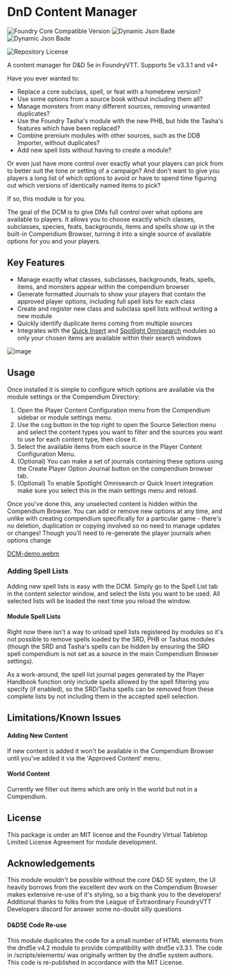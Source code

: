 # DnD Content Manager
![Foundry Core Compatible Version](https://img.shields.io/badge/dynamic/json.svg?url=https%3A%2F%2Fraw.githubusercontent.com%2Fjennis0%2Fdcm%2Fmain%2Fmodule.json&label=Foundry%20Version&query=$.compatibility.verified&colorB=orange)
![Dynamic Json Bade](https://img.shields.io/badge/dynamic/json?url=https%3A%2F%2Fraw.githubusercontent.com%2Fjennis0%2Fdcm%2Fmain%2Fmodule.json&query=$.relationships.systems%5B%3A1%5D.compatibility.minimum&label=DnD%205e%20Minimum%20Version&color=orange)
![Dynamic Json Bade](https://img.shields.io/badge/dynamic/json?url=https%3A%2F%2Fraw.githubusercontent.com%2Fjennis0%2Fdcm%2Fmain%2Fmodule.json&query=$.relationships.systems%5B%3A1%5D.compatibility.verified&label=DnD%205e%20Verified%20Version&color=orange)

![Repository License](https://img.shields.io/github/license/jennis0/dcm)

A content manager for D&amp;D 5e in FoundryVTT. Supports 5e v3.3.1 and v4+

Have you ever wanted to:
- Replace a core subclass, spell, or feat with a homebrew version?
- Use some options from a source book without including them all?
- Manage monsters from many different sources, removing unwanted duplicates?
- Use the Foundry Tasha's module with the new PHB, but hide the Tasha's features which have been replaced?
- Combine premium modules with other sources, such as the DDB Importer, without duplicates?
- Add new spell lists without having to create a module?
  
Or even just have more control over exactly what your players can pick from to better suit the tone or setting of a campaign? And don't want to give you players a long list of which options to avoid or have to spend time figuring out which versions of identically named items to pick?

If so, this module is for you.

The goal of the DCM is to give DMs full control over what options are available to players. It allows you to choose exactly which classes, subclasses, species, feats, backgrounds, items and spells show up in the built-in Compendium Browser, turning it into a single source of available options for you and your players.

## Key Features
- Manage exactly what classes, subclasses, backgrounds, feats, spells, items, and monsters appear within the compendium browser
- Generate formatted Journals to show your players that contain the approved player options, including full spell lists for each class
- Create and register new class and subclass spell lists without writing a new module
- Quickly identify duplicate items coming from multiple sources
- Integrates with the [Quick Insert](https://foundryvtt.com/packages/quick-insert) and [Spotlight Omnisearch](https://foundryvtt.com/packages/spotlight-omnisearch) modules so only your chosen items are available within their search windows

![image](https://github.com/user-attachments/assets/712473d8-6576-4130-83ae-43f100e68cf5)

## Usage
Once installed it is simple to configure which options are available via the module settings or the Compendium Directory:
1. Open the Player Content Configuration menu from the Compendium sidebar or module settings menu.
2. Use the cog button in the top right to open the Source Selection menu and select the content types you want to filter and the sources you want to use for each content type, then close it.
3. Select the available items from each source in the Player Content Configuration Menu.
4. (Optional) You can make a set of journals containing these options using the Create Player Option Journal button on the compendium browser tab.
5. (Optional) To enable Spotlight Omnisearch or Quick Insert integration make sure you select this in the main settings menu and reload.

Once you've done this, any unselected content is hidden within the Compendium Browser. You can add or remove new options at any time, and unlike with creating compendium specifically for a particular game - there's no deletion, duplication or copying involved so no need to manage updates or changes! Though you'll need to re-generate the player journals when options change

[DCM-demo.webm](https://github.com/user-attachments/assets/5599f62d-e2ae-4390-91f6-2115491de756)

### Adding Spell Lists
Adding new spell lists is easy with the DCM. Simply go to the Spell List tab in the content selector window, and select the lists you want to be used. All selected lists will be loaded the next time you reload the window.

#### Module Spell Lists
Right now there isn't a way to unload spell lists registered by modules so it's not possible to remove spells loaded by the SRD, PHB or Tashas modules (though the SRD and Tasha's spells can be hidden by ensuring the SRD spell compendium is not set as a source in the main Compendium Browser settings).

As a work-around, the spell list journal pages generated by the Player Handbook function only include spells allowed by the spell filtering you specify (if enabled), so the SRD/Tasha spells can be removed from these complete lists by not including them in the accepted spell selection.

## Limitations/Known Issues

#### Adding New Content
If new content is added it won't be available in the Compendium Browser until you've added it via the 'Approved Content' menu.

#### World Content
Currently we filter out items which are only in the world but not in a Compendium. 

## License
This package is under an MIT license and the Foundry Virtual Tabletop Limited License Agreement for module development.

## Acknowledgements
This module wouldn't be possible without the core D&D 5E system, the UI heavily borrows from the excellent dev work on the Compendium Browser makes extensive re-use of it's styling, so a big thank you to the developers!
Additional thanks to folks from the League of Extraordinary FoundryVTT Developers discord for answer some no-doubt silly questions

#### D&D5E Code Re-use
This module duplicates the code for a small number of HTML elements from the dnd5e v4.2 module to provide compatibility with dnd5e v3.3.1. The code in /scripts/elements/ was originally written by the dnd5e system authors. This code is re-published in accordance with the MIT License.

